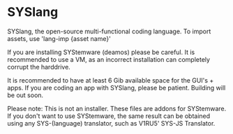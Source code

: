 # SYSlang
SYSlang, the open-source multi-functional coding language.
To import assets, use 'lang-imp {asset name}'

If you are installing SYStemware (deamos) please be careful. It is recommended to use a VM, as an incorrect installation can completely corrupt the harddrive.

It is recommended to have at least 6 Gib available space for the GUI's + apps.
If you are coding an app with SYSlang, please be patient. Building will be out soon.

Please note: This is not an installer. These files are addons for SYStemware. If you don't want to use SYStemware, the same result can be obtained using any SYS-(language) translator, such as V1RU5' SYS-JS Translator.
